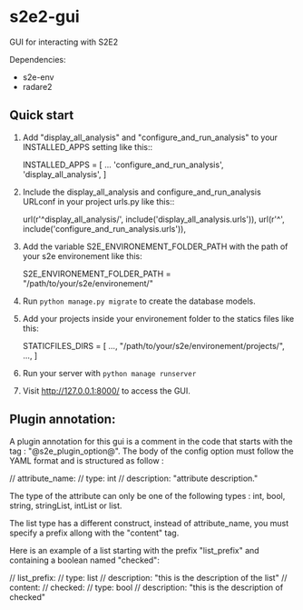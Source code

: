 # s2e2-gui
GUI for interacting with S2E2

Dependencies: 
- s2e-env
- radare2


Quick start
-----------

1. Add "display_all_analysis" and "configure_and_run_analysis" to your INSTALLED_APPS setting like this::

    INSTALLED_APPS = [
        ...
        'configure_and_run_analysis',
		'display_all_analysis',
    ]

2. Include the display_all_analysis and configure_and_run_analysis URLconf in your project urls.py like this::

	url(r'^display_all_analysis/', include('display_all_analysis.urls')),
	url(r'^', include('configure_and_run_analysis.urls')),

3. Add the variable S2E_ENVIRONEMENT_FOLDER_PATH with the path of your s2e environement like this:
	
	S2E_ENVIRONEMENT_FOLDER_PATH = "/path/to/your/s2e/environement/"

4. Run `python manage.py migrate` to create the database models.

5. Add your projects inside your environement folder to the statics files like this: 
	
	STATICFILES_DIRS = [
		...,
		"/path/to/your/s2e/environement/projects/",
		...,
	]

6. Run your server with `python manage runserver`

7. Visit http://127.0.0.1:8000/ to access the GUI.





Plugin annotation:
------------------

A plugin annotation for this gui is a comment in the code that starts with the tag : "@s2e_plugin_option@".
The body of the config option must follow the YAML format and is structured as follow : 

// attribute_name:
//   type: int
//   description: "attribute description."

The type of the attribute can only be one of the following types : int, bool, string, stringList, intList or list.

The list type has a different construct, instead of attribute_name, you must specify a prefix allong with the "content" tag.

Here is an example of a list starting with the prefix "list_prefix" and containing a boolean named "checked":

// list_prefix:
//   type: list
//   description: "this is the description of the list"
//   content: 
//     checked:
//       type: bool
//       description: "this is the description of checked"
